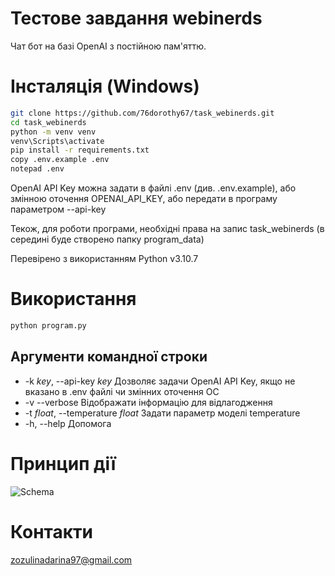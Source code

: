 # Тестове завдання webinerds

Чат бот на базі OpenAI з постійною пам'яттю.   


# Інсталяція (Windows)


```bash
git clone https://github.com/76dorothy67/task_webinerds.git
cd task_webinerds
python -m venv venv
venv\Scripts\activate
pip install -r requirements.txt
copy .env.example .env
notepad .env
```
OpenAI API Key можна задати в файлі .env (див. .env.example), або змінною оточення OPENAI_API_KEY, або передати в програму параметром --api-key

Текож, для роботи програми, необхідні права на запис task_webinerds (в середині буде створено папку program_data)

Перевірено з використанням Python v3.10.7

# Використання

```bash
python program.py
```

## Аргументи командної строки

* -k *key*, --api-key *key* Дозволяє задачи OpenAI API Key, якщо не вказано в .env файлі чи змінних оточення ОС 
* -v --verbose Відображати інформацію для відлагодження
* -t *float*, --temperature *float* Задати параметр моделі temperature
* -h, --help Допомога

# Принцип дії

![Schema](https://i.gyazo.com/9cfbf2b6e0437d55f38f6f4e6a553a04.png)

# Контакти

[zozulinadarina97@gmail.com](mailto:zozulinadarina97@gmail.com)
